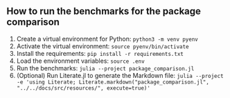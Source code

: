 ## How to run the benchmarks for the package comparison

1. Create a virtual environment for Python: `python3 -m venv pyenv`
2. Activate the virtual environment: `source pyenv/bin/activate`
3. Install the requirements: `pip install -r requirements.txt`
4. Load the environment variables: `source .env`
5. Run the benchmarks: `julia --project package_comparison.jl`
6. (Optional) Run Literate.jl to generate the Markdown file: `julia --project -e 'using Literate; Literate.markdown("package_comparison.jl", "../../docs/src/resources/", execute=true)'`
